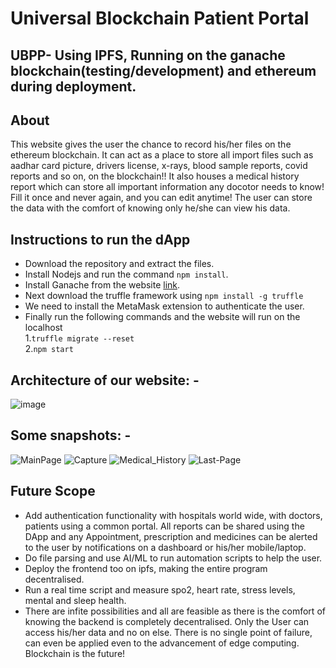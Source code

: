 # Universal Blockchain Patient Portal
## UBPP- Using IPFS, Running on the ganache blockchain(testing/development) and ethereum during deployment.

## About
This website gives the user the chance to record his/her files on the ethereum blockchain. It can act as a place to store all import files such as aadhar card picture, drivers license, x-rays, blood sample reports, covid reports and so on, on the blockchain!! It also houses a medical history report which can store all important information any docotor needs to know! Fill it once and never again, and you can edit anytime! The user can store the data with the comfort of knowing only he/she can view his data.

## Instructions to run the dApp
- Download the repository and extract the files.
- Install Nodejs and run the command `npm install`.
- Install Ganache from the website [link](https://trufflesuite.com/ganache/).
- Next download the truffle framework using `npm install -g truffle`
- We need to install the MetaMask extension to authenticate the user.
- Finally run the following commands and the website will run on the localhost \
 1.`truffle migrate --reset` \
 2.`npm start`

## Architecture of our website: -
![image](https://user-images.githubusercontent.com/31868336/111102249-e13c7380-8508-11eb-9aea-afbd7dda377f.png)

## Some snapshots: -
![MainPage](https://user-images.githubusercontent.com/77499650/153765305-a9efd538-b03b-4286-b853-f6841c4e3da6.jpg)
![Capture](https://user-images.githubusercontent.com/77499650/153765051-5fd36858-7302-4559-830b-7922c3f6bf2d.PNG)
![Medical_History](https://user-images.githubusercontent.com/77499650/153764567-24c4a24a-fc21-4442-8438-79330924a0ca.jpg)
![Last-Page](https://user-images.githubusercontent.com/77499650/153764588-3b461055-54c1-4dea-a2a7-d031aaccd6c1.jpg)


## Future Scope
- Add authentication functionality with hospitals world wide, with doctors, patients using a common portal. All reports can be shared using the DApp and any Appointment, prescription and medicines can be alerted to the user by notifications on a dashboard or his/her mobile/laptop.
- Do file parsing and use AI/ML to run automation scripts to help the user.
- Deploy the frontend too on ipfs, making the entire program decentralised.
- Run a real time script and measure spo2, heart rate, stress levels, mental and sleep health.
- There are infite possibilities and all are feasible as there is the comfort of knowing the backend is completely decentralised. Only the User can access his/her data and no on else. There is no single point of failure, can even be applied even to the advancement of edge computing. Blockchain is the future!
